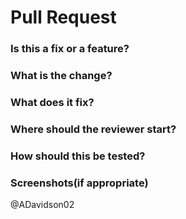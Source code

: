 # Pull Request

### Is this a fix or a feature?

### What is the change?

### What does it fix?

### Where should the reviewer start?

### How should this be tested?

### Screenshots(if appropriate)

@ADavidson02
